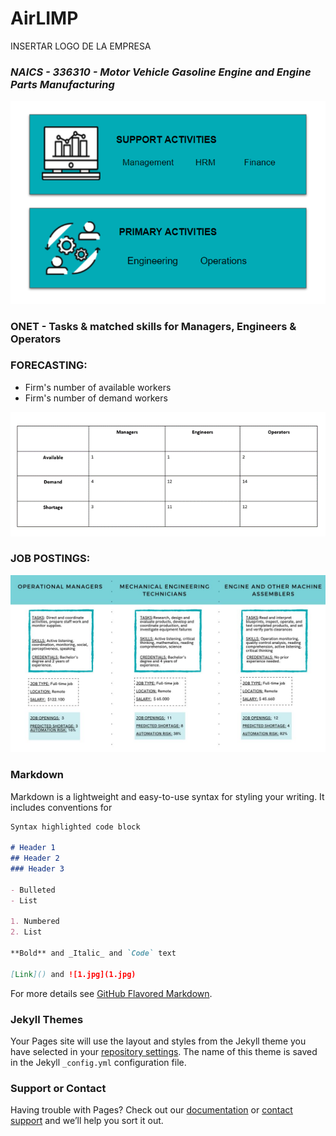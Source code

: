 # **AirLIMP**

INSERTAR LOGO DE LA EMPRESA

### _NAICS - 336310 - Motor Vehicle Gasoline Engine and Engine Parts Manufacturing_

![7.png](7.png)

### ONET - Tasks & matched skills for Managers, Engineers & Operators

### FORECASTING:
- Firm's number of available workers
- Firm's number of demand workers

![6.png](6.png)


### JOB POSTINGS:

![2.jpeg](2.jpeg)








### Markdown

Markdown is a lightweight and easy-to-use syntax for styling your writing. It includes conventions for

```markdown
Syntax highlighted code block

# Header 1
## Header 2
### Header 3

- Bulleted
- List

1. Numbered
2. List

**Bold** and _Italic_ and `Code` text

[Link]() and ![1.jpg](1.jpg)
```

For more details see [GitHub Flavored Markdown](https://guides.github.com/features/mastering-markdown/).

### Jekyll Themes

Your Pages site will use the layout and styles from the Jekyll theme you have selected in your [repository settings](https://github.com/Ainhoa-Urtasun-UPNA/hohr-project-group-assignment-airlimp/settings/pages). The name of this theme is saved in the Jekyll `_config.yml` configuration file.

### Support or Contact

Having trouble with Pages? Check out our [documentation](https://docs.github.com/categories/github-pages-basics/) or [contact support](https://support.github.com/contact) and we’ll help you sort it out.
